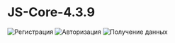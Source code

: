 # JS-Core-4.3.9
![Регистрация](https://user-images.githubusercontent.com/62214950/187614645-7a4ed389-acea-4285-8d1d-8c7d3fcddba5.png)
![Авторизация](https://user-images.githubusercontent.com/62214950/187614630-dd91de83-abd7-49ac-8970-0e679f6aa220.png)
![Получение данных](https://user-images.githubusercontent.com/62214950/187614651-84f30990-fce4-4700-b946-d52e45e74c21.png)
